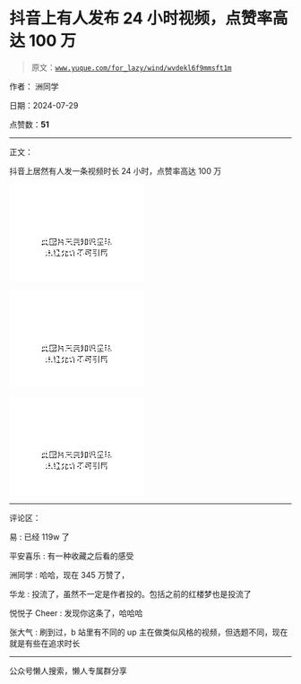 # 抖音上有人发布 24 小时视频，点赞率高达 100 万

> 原文：[`www.yuque.com/for_lazy/wind/wvdekl6f9mmsft1m`](https://www.yuque.com/for_lazy/wind/wvdekl6f9mmsft1m)

作者： 洲同学

日期：2024-07-29

点赞数：**51**

* * *

正文：

抖音上居然有人发一条视频时长 24 小时，点赞率高达 100 万

![](img/15d0239592066af556c62a7a9efde944.png "None")

![](img/e51a2b415013d50fc5d156fafcb87189.png "None")

![](img/dc1ebee69b5b406deefa2ad77494171e.png "None")

* * *

评论区：

易 : 已经 119w 了

平安喜乐 : 有一种收藏之后看的感受

洲同学 : 哈哈，现在 345 万赞了，

华龙 : 投流了，虽然不一定是作者投的。包括之前的红楼梦也是投流了

悦悦子 Cheer : 发现你这条了，哈哈哈

张大气 : 刷到过，b 站里有不同的 up 主在做类似风格的视频，但选题不同，现在就是有些在追求时长

* * *

公众号懒人搜索，懒人专属群分享